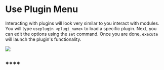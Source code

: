 # Use Plugin Menu

Interacting with plugins will look very similar to you interact with modules. You will type `useplugin <plugi_name>` to load a specific plugin. Next, you can edit the options using the `set` command. Once you are done, `execute` will launch the plugin's functionality.

![](https://user-images.githubusercontent.com/20302208/100279824-17cf8d80-2f1c-11eb-963e-b0940bdd4107.jpg)

## ****
